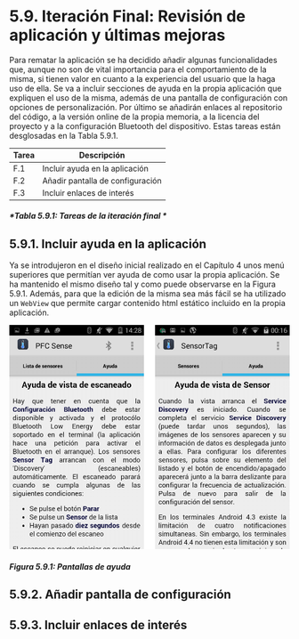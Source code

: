 # 5.9. Iteración Final: Revisión de aplicación y últimas mejoras

Para rematar la aplicación se ha decidido añadir algunas funcionalidades que, aunque no son de vital importancia para el comportamiento de la misma, si tienen valor en cuanto a la experiencia del usuario que la haga uso de ella. Se va a incluir secciones de ayuda en la propia aplicación que expliquen el uso de la misma, además de una pantalla de configuración con opciones de personalización. Por último se añadirán enlaces al repositorio del código, a la versión online de la propia memoria, a la licencia del proyecto y a la configuración Bluetooth del dispositivo. Estas tareas están desglosadas en la Tabla 5.9.1.

| Tarea | Descripción |
| -- | -- |
| F.1 | Incluir ayuda en la aplicación |
| F.2 | Añadir pantalla de configuración|
| F.3 | Incluir enlaces de interés|
##### *Tabla 5.9.1: Tareas de la iteración final * 

## 5.9.1. Incluir ayuda en la aplicación

Ya se introdujeron en el diseño inicial realizado en el Capítulo 4 unos menú superiores que permitían ver ayuda de como usar la propia aplicación. Se ha mantenido el mismo diseño tal y como puede observarse en la Figura 5.9.1. Además, para que la edición de la misma sea más fácil se ha utilizado un ```WebView``` que permite cargar contenido html estático incluido en la propia aplicación.

![](./imagenes/captura_pantallas_ayuda.png)
##### *Figura 5.9.1: Pantallas de ayuda* 


## 5.9.2. Añadir pantalla de configuración





## 5.9.3. Incluir enlaces de interés